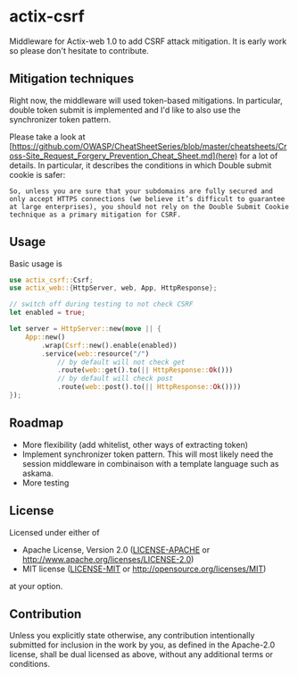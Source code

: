 # actix-csrf
Middleware for Actix-web 1.0 to add CSRF attack mitigation.
It is early work so please don't hesitate to contribute.

## Mitigation techniques

Right now, the middleware will used token-based mitigations. In particular, double token
submit is implemented and I'd like to also use the synchronizer token pattern.

Please take a look at [https://github.com/OWASP/CheatSheetSeries/blob/master/cheatsheets/Cross-Site_Request_Forgery_Prevention_Cheat_Sheet.md](here) for a lot of details. 
In particular, it describes the conditions in which Double submit cookie is safer:
```
So, unless you are sure that your subdomains are fully secured and only accept HTTPS connections (we believe it’s difficult to guarantee at large enterprises), you should not rely on the Double Submit Cookie technique as a primary mitigation for CSRF.
```

## Usage

Basic usage is

```rust
use actix_csrf::Csrf;
use actix_web::{HttpServer, web, App, HttpResponse};

// switch off during testing to not check CSRF
let enabled = true;

let server = HttpServer::new(move || {
    App::new()
        .wrap(Csrf::new().enable(enabled))
        .service(web::resource("/")
            // by default will not check get
            .route(web::get().to(|| HttpResponse::Ok()))
            // by default will check post
            .route(web::post().to(|| HttpResponse::Ok())))
});
```


## Roadmap

- More flexibility (add whitelist, other ways of extracting token)
- Implement synchronizer token pattern. This will most likely need the session middleware in combinaison with a template language such as askama.
- More testing


## License

Licensed under either of

 * Apache License, Version 2.0
   ([LICENSE-APACHE](LICENSE-APACHE) or http://www.apache.org/licenses/LICENSE-2.0)
 * MIT license
   ([LICENSE-MIT](LICENSE-MIT) or http://opensource.org/licenses/MIT)

at your option.

## Contribution

Unless you explicitly state otherwise, any contribution intentionally submitted
for inclusion in the work by you, as defined in the Apache-2.0 license, shall be
dual licensed as above, without any additional terms or conditions.
